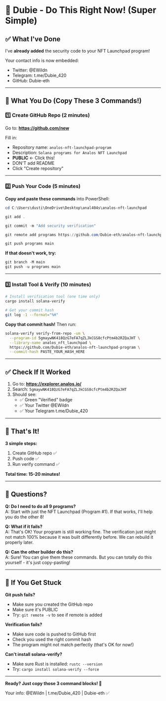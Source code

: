 # 🎯 Dubie - Do This Right Now! (Super Simple)

## ✅ What I've Done

I've **already added** the security code to your NFT Launchpad program! 

Your contact info is now embedded:
- Twitter: @EWildn
- Telegram: t.me/Dubie_420  
- GitHub: Dubie-eth

---

## 👤 What You Do (Copy These 3 Commands!)

### 1️⃣ Create GitHub Repo (2 minutes)

Go to: **https://github.com/new**

Fill in:
- Repository name: `analos-nft-launchpad-program`
- Description: `Solana programs for Analos NFT Launchpad`
- **PUBLIC** ← Click this!
- DON'T add README
- Click "Create repository"

---

### 2️⃣ Push Your Code (5 minutes)

**Copy and paste these commands** into PowerShell:

```powershell
cd C:\Users\dusti\OneDrive\Desktop\anal404s\analos-nft-launchpad

git add .

git commit -m "Add security verification"

git remote add programs https://github.com/Dubie-eth/analos-nft-launchpad-program.git

git push programs main
```

**If that doesn't work, try:**
```powershell
git branch -M main
git push -u programs main
```

---

### 3️⃣ Install Tool & Verify (10 minutes)

```bash
# Install verification tool (one time only)
cargo install solana-verify

# Get your commit hash
git log -1 --format="%H"
```

**Copy that commit hash!** Then run:

```bash
solana-verify verify-from-repo -um \
  --program-id 5gmaywNK418QzG7eFA7qZLJkCGS8cfcPtm4b2RZQaJHT \
  --library-name analos_nft_launchpad \
  https://github.com/Dubie-eth/analos-nft-launchpad-program \
  --commit-hash PASTE_YOUR_HASH_HERE
```

---

## ✅ Check If It Worked

1. Go to: **https://explorer.analos.io/**
2. Search: `5gmaywNK418QzG7eFA7qZLJkCGS8cfcPtm4b2RZQaJHT`
3. Should see:
   - ✅ Green "Verified" badge
   - ✅ Your Twitter @EWildn
   - ✅ Your Telegram t.me/Dubie_420

---

## 🎯 That's It!

**3 simple steps:**
1. Create GitHub repo ✅
2. Push code ✅
3. Run verify command ✅

**Total time: 15-20 minutes!**

---

## 🤔 Questions?

**Q: Do I need to do all 9 programs?**  
A: Start with just the NFT Launchpad (Program #1). If that works, I'll help you do the other 8!

**Q: What if it fails?**  
A: That's OK! Your program is still working fine. The verification just might not match 100% because it was built differently before. We can rebuild it properly later.

**Q: Can the other builder do this?**  
A: Sure! You can give them these commands. But you can totally do this yourself - it's just copy-pasting!

---

## 🚨 If You Get Stuck

**Git push fails?**
- Make sure you created the GitHub repo
- Make sure it's PUBLIC
- Try: `git remote -v` to see if remote is added

**Verification fails?**
- Make sure code is pushed to GitHub first
- Check you used the right commit hash
- The program might not match perfectly (that's OK for now!)

**Can't install solana-verify?**
- Make sure Rust is installed: `rustc --version`
- Try: `cargo install solana-verify --force`

---

**Ready? Just copy those 3 command blocks! 🚀**

Your info: @EWildn | t.me/Dubie_420 | Dubie-eth ✅

